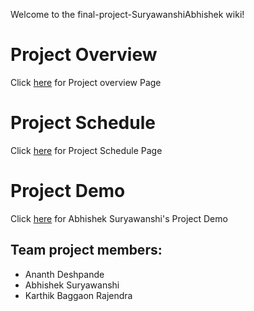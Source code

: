 Welcome to the final-project-SuryawanshiAbhishek wiki!

# Project Overview
Click [here](https://github.com/cu-ecen-aeld/final-project-AnanthD21/wiki/Project-Overview) for Project overview Page

# Project Schedule 
Click [here](https://github.com/cu-ecen-aeld/final-project-AnanthD21/wiki/Final-Project-Schedule-Page) for Project Schedule Page

# Project Demo
 Click [here](https://github.com/cu-ecen-aeld/final-project-SuryawanshiAbhishek/wiki/Abhishek's-final-Project-Video) for Abhishek Suryawanshi's Project Demo

## Team project members:

* Ananth Deshpande 
* Abhishek Suryawanshi 
* Karthik Baggaon Rajendra 

